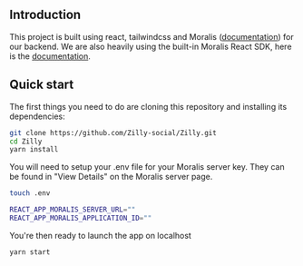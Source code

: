 ## Introduction

This project is built using react, tailwindcss and Moralis ([documentation](https://docs.moralis.io/introduction/readme)) for our backend. 
We are also heavily using the built-in Moralis React SDK, here is the [documentation](https://github.com/MoralisWeb3/react-moralis).

## Quick start

The first things you need to do are cloning this repository and installing its
dependencies:

```sh
git clone https://github.com/Zilly-social/Zilly.git
cd Zilly
yarn install
```

You will need to setup your .env file for your Moralis server key. 
They can be found in "View Details" on the Moralis server page. 

```sh
touch .env 

REACT_APP_MORALIS_SERVER_URL=""
REACT_APP_MORALIS_APPLICATION_ID=""
```

You're then ready to launch the app on localhost

```sh
yarn start
```